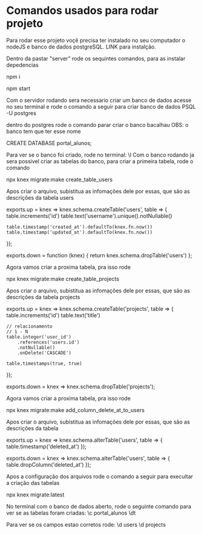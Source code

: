 # Comandos usados para rodar projeto 

Para rodar esse projeto voçê precisa ter instalado no seu computador o nodeJS e banco de dados postgreSQL. 
LINK para instalção.

Dentro da pastar "server" rode os sequintes comandos, para as instalar depedencias

npm i

npm start

Com o servidor rodando sera necessario criar um banco de dados
acesse no seu terminal e rode o comando a seguir para criar banco de dados
PSQL -U postgres

dentro do postgres rode o comando parar criar o banco bacalhau
OBS: o banco tem que ter esse nome

CREATE DATABASE portal_alunos;

Para ver se o banco foi criado, rode no terminal: \l
Com o banco rodando ja sera possivel criar as tabelas do banco, para criar a primeira tabela, rode o comando

npx knex migrate:make create_table_users

Apos criar o arquivo, subistitua as infomações dele por essas, que são as descrições da tabela users

exports.up = knex => knex.schema.createTable('users', table => {
    table.increments('id')
    table.text('username').unique().notNullable()

    table.timestamp('created_at').defaultTo(knex.fn.now())
    table.timestamp('updated_at').defaultTo(knex.fn.now())
});


exports.down = function (knex) {
    return knex.schema.dropTable('users')
};

Agora vamos criar a proxima tabela, pra isso rode

npx knex migrate:make create_table_projects

Apos criar o arquivo, subistitua as infomações dele por essas, que são as descrições da tabela projects

exports.up = knex => knex.schema.createTable('projects', table => {
    table.increments('id')
    table.text('title')

    // relacionamento
    // 1 - N
    table.integer('user_id')
        .references('users.id')
        .notNullable()
        .onDelete('CASCADE')

    table.timestamps(true, true)
});


exports.down = knex => knex.schema.dropTable('projects');

Agora vamos criar a proxima tabela, pra isso rode

npx knex migrate:make add_column_delete_at_to_users

Apos criar o arquivo, subistitua as infomações dele por essas, que são as descrições da tabela 

exports.up = knex => knex.schema.alterTable('users', table => {
    table.timestamp('deleted_at')
});

exports.down = knex => knex.schema.alterTable('users', table => {
    table.dropColumn('deleted_at')
});

Apos a configuração dos arquivos rode o comando a seguir para execultar a criação das tabelas

npx knex migrate:latest

No terminal com o banco de dados aberto, rode o seguinte comando para ver se as tabelas foram criadas: 
\c portal_alunos
\dt 

Para ver se os campos estao corretos rode:
\d users
\d projects



